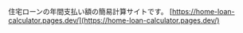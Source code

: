住宅ローンの年間支払い額の簡易計算サイトです。
[https://home-loan-calculator.pages.dev/](https://home-loan-calculator.pages.dev/)